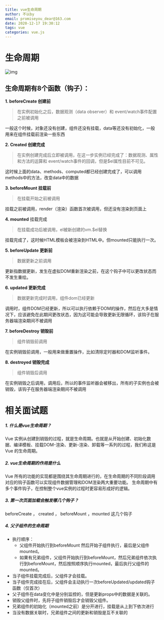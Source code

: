 ```yaml
---
title: vue生命周期
author: 不以by
email: promiseyou_dear@163.com
date: 2020-12-17 19:30:12
tags: vue
categories: vue.js
---
```


# 生命周期

![img](https://img-blog.csdnimg.cn/img_convert/1d37d5e068a3b9a337d1c4f9a2def7f3.png)![点击并拖拽以移动](data:image/gif;base64,R0lGODlhAQABAPABAP///wAAACH5BAEKAAAALAAAAAABAAEAAAICRAEAOw==)

## 生命周期有8个函数（钩子）：

**1. beforeCreate 创建前**

> 在实例初始化之后，数据观测（data observer）和 event/watch事件配置之前被调用

一般这个时候，对象还没有创建，组件还没有挂载，data等还没有初始化，一般用来在组件挂载前渲染一些东西



**2. Created 创建完成**

> 在实例创建完成后立即被调用，在这一步实例已经完成了：数据观测、属性和方法的运算和 event/watch事件的回调，但是$el属性目前不可见。

这时候上面的data、methods、computed都已经创建完成了，可以调用methods中的方法，改变data中的数据



**3. beforeMount 挂载前**

> 在挂载开始之前被调用

挂载之前被调用，render（渲染）函数首次被调用，但还没有渲染到页面上

**4. mounted** 挂载完成

> 在挂载成功后被调用，el被新创建的vm.$el替换

挂载完成了，这时候HTML模板会被渲染到HTML中。但mounted只能执行一次。



**5. beforeUpdate 更新前**

> 数据更新之前调用

更新指数据更新，发生在虚拟DOM重新渲染之前，在这个钩子中可以更改状态而不发生重绘。



**6. updated 更新完成**

> 数据更新完成时调用，组件dom已经更新

调用时，组件DOM已经更新，所以可以执行依赖于DOM的操作，然后在大多是情况下，应该避免在此期间更改状态，因为这可能会导致更新无限循环，该钩子在服务器端渲染期间不被调用



**7. beforeDestroy 销毁前**

> 组件销毁前调用

在实例销毁前调用，一般用来做重置操作，比如清除定时器和DOM监听事件。



**8. destroyed 销毁完成**

> 组件销毁后调用

在实例销毁之后调用，调用后，所以的事件监听器会被移出，所有的子实例也会被销毁，该钩子在服务器端渲染期间不被调用

# 相关面试题

##### 1. 什么是vue生命周期？

Vue 实例从创建到销毁的过程，就是生命周期。也就是从开始创建、初始化数据、编译模板、挂载DOM-渲染、更新-渲染、卸载等一系列的过程，我们称这是 Vue 的生命周期。

##### 2. vue生命周期的作用是什么

Vue 所有的功能的实现都是围绕其生命周期进行的，在生命周期的不同阶段调用对应的钩子函数可以实现组件数据管理和DOM渲染两大重要功能。 生命周期中有多个事件钩子，在控制整个vue实例的过程时更容易形成好的逻辑。

##### 3. 第一次页面加载会触发哪几个钩子？

beforeCreate ， created ， beforeMount ，mounted 这几个钩子

##### 4. 父子组件的生命周期

- 执行顺序：
  - 父组件开始执行到beforeMount 然后开始子组件执行，最后是父组件mounted。
  - 如果有兄弟组件，父组件开始执行到beforeMount，然后兄弟组件依次执行到beforeMount，然后按照顺序执行mounted，最后执行父组件的mounted。
- 当子组件挂载完成后，父组件才会挂载。
- 当子组件完成挂在后，父组件会主动执行一次beforeUpdated/updated钩子函数（仅首次）
- 父子组件在data变化中是分别监控的，但是更新props中的数据是关联的。
- 销毁父组件时，先将子组件销毁后才会销毁父组件。
- 兄弟组件的初始化（mounted之前）是分开进行，挂载是从上到下依次进行
- 当没有数据关联时，兄弟组件之间的更新和销毁是互不关联的